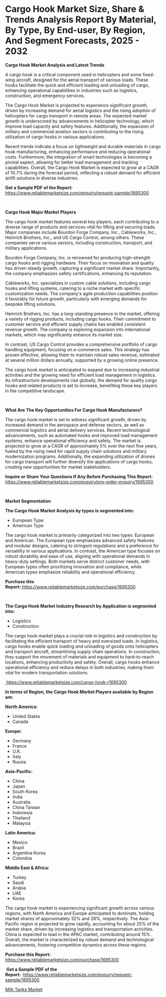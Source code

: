 <p><h1>Cargo Hook Market Size, Share & Trends Analysis Report By Material, By Type, By End-user, By Region, And Segment Forecasts, 2025 - 2032</h1></p><p><strong>Cargo Hook Market Analysis and Latest Trends</strong></p>
<p><p>A cargo hook is a critical component used in helicopters and some fixed-wing aircraft, designed for the aerial transport of various loads. These hooks facilitate the quick and efficient loading and unloading of cargo, enhancing operational capabilities in industries such as logistics, construction, and emergency services.</p><p>The Cargo Hook Market is projected to experience significant growth, driven by increasing demand for aerial logistics and the rising adoption of helicopters for cargo transport in remote areas. The expected market growth is underscored by advancements in helicopter technology, which improve load capacity and safety features. Additionally, the expansion of military and commercial aviation sectors is contributing to the rising utilization of cargo hooks in various applications.</p><p>Recent trends indicate a focus on lightweight and durable materials in cargo hook manufacturing, enhancing performance and reducing operational costs. Furthermore, the integration of smart technologies is becoming a pivotal aspect, allowing for better load management and tracking capabilities. Overall, the Cargo Hook Market is expected to grow at a CAGR of 10.7% during the forecast period, reflecting a robust demand for efficient airlift solutions in diverse industries.</p></p>
<p><strong>Get a Sample PDF of the Report:&nbsp;</strong> <a href="https://www.reliablemarketsize.com/enquiry/request-sample/1695300?utm_campaign=1932&utm_medium=2&utm_source=Github&utm_content=ia&utm_term=25032025&utm_id=cargo-hook">https://www.reliablemarketsize.com/enquiry/request-sample/1695300</a></p>
<p>&nbsp;</p>
<p><strong>Cargo Hook Major Market Players</strong></p>
<p><p>The cargo hook market features several key players, each contributing to a diverse range of products and services vital for lifting and securing loads. Major companies include Bourdon Forge Company, Inc., Cableworks, Inc., Heinrich Brothers, Inc., and US Cargo Control, among others. These companies serve various sectors, including construction, transport, and military applications.</p><p>Bourdon Forge Company, Inc. is renowned for producing high-strength cargo hooks and rigging hardware. Their focus on innovation and quality has driven steady growth, capturing a significant market share. Importantly, the company emphasizes safety certifications, enhancing its reputation.</p><p>Cableworks, Inc. specializes in custom cable solutions, including cargo hooks and lifting systems, catering to a niche market with specific customization needs. The company's agile production capabilities position it favorably for future growth, particularly with emerging demands for bespoke lifting solutions.</p><p>Heinrich Brothers, Inc. has a long-standing presence in the market, offering a variety of rigging products, including cargo hooks. Their commitment to customer service and efficient supply chains has enabled consistent revenue growth. The company is exploring expansion into international markets, which may significantly enhance its market size.</p><p>In contrast, US Cargo Control provides a comprehensive portfolio of cargo handling equipment, focusing on e-commerce sales. This strategy has proven effective, allowing them to maintain robust sales revenue, estimated at several million dollars annually, supported by a growing online presence.</p><p>The cargo hook market is anticipated to expand due to increasing industrial activities and the growing need for efficient load management in logistics. As infrastructure developments rise globally, the demand for quality cargo hooks and related products is set to increase, benefiting these key players in the competitive landscape.</p></p>
<p>&nbsp;</p>
<p><strong>What Are The Key Opportunities For Cargo Hook Manufacturers?</strong></p>
<p><p>The cargo hook market is set to witness significant growth, driven by increased demand in the aerospace and defense sectors, as well as commercial logistics and aerial delivery services. Recent technological advancements, such as automated hooks and improved load management systems, enhance operational efficiency and safety. The market is projected to grow at a CAGR of approximately 5% over the next five years, fueled by the rising need for rapid supply chain solutions and military modernization programs. Additionally, the expanding utilization of drones for cargo transport will further diversify the applications of cargo hooks, creating new opportunities for market stakeholders.</p></p>
<p><strong>Inquire or Share Your Questions If Any Before Purchasing This Report:</strong> <a href="https://www.reliablemarketsize.com/enquiry/pre-order-enquiry/1695300?utm_campaign=1932&utm_medium=2&utm_source=Github&utm_content=ia&utm_term=25032025&utm_id=cargo-hook">https://www.reliablemarketsize.com/enquiry/pre-order-enquiry/1695300</a></p>
<p>&nbsp;</p>
<p><strong>Market Segmentation</strong></p>
<p><strong>The Cargo Hook Market Analysis by types is segmented into:</strong></p>
<p><ul><li>European Type</li><li>American Type</li></ul></p>
<p><p>The cargo hook market is primarily categorized into two types: European and American. The European type emphasizes advanced safety features and modular designs, catering to stringent regulations and a preference for versatility in various applications. In contrast, the American type focuses on robust durability and ease of use, aligning with operational demands in heavy-duty settings. Both markets serve distinct customer needs, with European types often prioritizing innovation and compliance, while American types emphasize reliability and operational efficiency.</p></p>
<p><strong>Purchase this Report:&nbsp;</strong><a href="https://www.reliablemarketsize.com/purchase/1695300?utm_campaign=1932&utm_medium=2&utm_source=Github&utm_content=ia&utm_term=25032025&utm_id=cargo-hook">https://www.reliablemarketsize.com/purchase/1695300</a></p>
<p>&nbsp;</p>
<p><strong>The Cargo Hook Market Industry Research by Application is segmented into:</strong></p>
<p><ul><li>Logistics</li><li>Construction</li></ul></p>
<p><p>The cargo hook market plays a crucial role in logistics and construction by facilitating the efficient transport of heavy and oversized loads. In logistics, cargo hooks enable quick loading and unloading of goods onto helicopters and transport aircraft, streamlining supply chain operations. In construction, they support the movement of materials and equipment to hard-to-reach locations, enhancing productivity and safety. Overall, cargo hooks enhance operational efficiency and reduce delays in both industries, making them vital for modern transportation solutions.</p></p>
<p><a href="https://www.reliablemarketsize.com/cargo-hook-r1695300?utm_campaign=1932&utm_medium=2&utm_source=Github&utm_content=ia&utm_term=25032025&utm_id=cargo-hook">&nbsp;https://www.reliablemarketsize.com/cargo-hook-r1695300</a></p>
<p><strong>In terms of Region, the Cargo Hook Market Players available by Region are:</strong></p>
<p>
    <p> <strong> North America: </strong>
        <ul>
            <li>United States</li>
            <li>Canada</li>
        </ul>
        </p> 
    <p> <strong> Europe: </strong>
        <ul>
            <li>Germany</li>
            <li>France</li>
            <li>U.K.</li>
            <li>Italy</li>
            <li>Russia</li>
        </ul>
        </p> 
    <p> <strong> Asia-Pacific: </strong>
        <ul>
            <li>China</li>
            <li>Japan</li>
            <li>South Korea</li>
            <li>India</li>
            <li>Australia</li>
            <li>China Taiwan</li>
            <li>Indonesia</li>
            <li>Thailand</li>
            <li>Malaysia</li>
        </ul>
        </p> 
    <p> <strong> Latin America: </strong>
        <ul>
            <li>Mexico</li>
            <li>Brazil</li>
            <li>Argentina Korea</li>
            <li>Colombia</li>
        </ul>
        </p> 
    <p> <strong> Middle East & Africa: </strong>
        <ul>
            <li>Turkey</li>
            <li>Saudi</li>
            <li>Arabia</li>
            <li>UAE</li>
            <li>Korea</li>
        </ul>
    </p>
    </p>
<p><p>The cargo hook market is experiencing significant growth across various regions, with North America and Europe anticipated to dominate, holding market shares of approximately 32% and 28%, respectively. The Asia-Pacific region is projected to grow rapidly, accounting for about 25% of the market share, driven by increasing logistics and transportation activities. China is expected to lead in the APAC market, contributing around 15%. Overall, the market is characterized by robust demand and technological advancements, fostering competitive dynamics across these regions.</p></p>
<p><strong>Purchase this Report: </strong><a href="https://www.reliablemarketsize.com/purchase/1695300?utm_campaign=1932&utm_medium=2&utm_source=Github&utm_content=ia&utm_term=25032025&utm_id=cargo-hook">https://www.reliablemarketsize.com/purchase/1695300</a></p>
<p>&nbsp;<strong>Get a Sample PDF of the Report:&nbsp;&nbsp;</strong><a href="https://www.reliablemarketsize.com/enquiry/request-sample/1695300?utm_campaign=1932&utm_medium=2&utm_source=Github&utm_content=ia&utm_term=25032025&utm_id=cargo-hook">https://www.reliablemarketsize.com/enquiry/request-sample/1695300</a></p>
<p><strong></strong></p>
<p><p><a href="https://github.com/maikefelanc3/Market-Research-Report-List-1/blob/main/milk-tanks-market.md?utm_campaign=1932&utm_medium=2&utm_source=Github&utm_content=ia&utm_term=25032025&utm_id=cargo-hook">Milk Tanks Market</a></p></p>